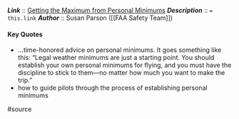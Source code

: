***Link***      :: [Getting the Maximum from Personal Minimums](https://www.faasafety.gov/files/gslac/library/documents/2006/Oct/9091/Developing%20Personal%20Minimums.pdf)
***Description***      :: `= this.link`
***Author*** :: Susan Parson ([[FAA Safety Team]])

#### Key Quotes
* ...time-honored advice on personal minimums. It goes something like this: “Legal weather minimums are just a starting point. You should establish your own personal minimums for flying, and you must have the discipline to stick to them—no matter how much you want to make the trip.”
* how to guide pilots through the process of establishing personal minimums

#source